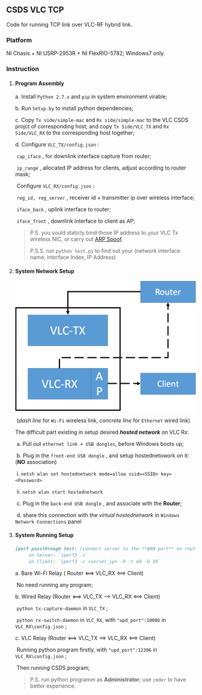 ## CSDS VLC TCP

Code for running TCP link over VLC-RF hybrid link.

### Platform

NI Chasis + NI USRP-2953R + NI FlexRIO-5782; Windows7 only.

### Instruction

1. #### Program Assembly

   a. Install `Python 2.7.x` and `pip` in system environment virable;

   b. Run `Setup.by` to install python dependencies;

   c.  Copy `Tx side/simple-mac` and `Rx side/simple-mac` to the VLC CSDS projct of corresponding host; and copy `Tx Side/VLC_TX` and `Rx Side/VLC_RX` to the corresponding host together;

   d. Configure `VLC_TX/config.json` : 

   ​	`cap_iface` , for downlink interface capture from router;

   ​	`ip_range` , allocated IP address for clients, adjust according to router mask;

   ​     Configure `VLC_RX/config.json` : 

   ​	`reg_id, reg_server` , receiver id + transmitter ip over wireless interface;

   ​	`iface_back` , uplink interface to router;

   ​	`iface_front` , downlink interface to client as  AP;

   > P.S. you sould staticly bind those IP address to your VLC Tx wireless NIC, or carry out [ARP Spoof](http://www.secdev.org/projects/scapy/demo.html).
   >
   > P.S.S. run `python test.py` to find out your (network interface name, interface Index, IP Address)

2. #### System Network Setup

   ![Arch](./pictures/arch.png)

   ​				(*dash line* for `Wi-Fi` wireless link, *concrete line* for `Ethernet` wired link)

   The difficult part existing in setup desired ***hosted network*** on VLC Rx:

   ​	a. Pull out `ethernet link + USB dongles`, before Windows boots up;

   ​	b. Plug in the `front-end USB dongle` , and setup hostednetowork on it: (**NO** association)

   ​		i. `netsh wlan set hostednetwork mode=allow ssid=<SSID> key=<Password>`

   ​		ii. `netsh wlan start hostednetwork`

   ​	c. Plug in the `back-end USB dongle` , and associate with the **Router**;

   ​	d. share this connection with the *virtual hostednetwork* in `Windows Network Connections` panel

3. #### System Running Setup

   ```markdown
   iperf passthrough test: (connect server to the **WAN port** on router)
   		on Server: `iperf3 -s`
   		on Client: `iperf3 -c <server_ip> -R -t 60 -O 10`
   ```

   a. Bare Wi-Fi Relay ( Router <\=\=> VLC_RX <\=\=> Client)

   ​	No need running any program;

   b. Wired Relay (Router <\=\=> VLC_TX \-\-> VLC_RX <\=\=> Client)

   ​	`python tx-capture-daemon` in `VLC_TX` ;

   ​	`python rx-switch-daemon` in `VLC_RX`, with `"upd_port":10086` in `VLC_RX\config.json` ;

   c. VLC Relay (Router <\=\=> VLC_TX \=\=> VLC_RX <\=\=> Client)

   ​	Running python program firstly, with `"upd_port":12306` in `VLC_RX\config.json` ;

   ​	Then running CSDS program;

   > P.S. run python programm as **Administrator**; use `cmder` to have better experience.

